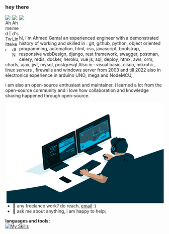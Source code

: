 ### hey there 

<a href="https://twitter.com/ahmedclenton403">
  <img align="left" alt="Ahmed | Twitter" width="22px" src="https://raw.githubusercontent.com/peterthehan/peterthehan/master/assets/twitter.svg" />
</a>
<a href="https://www.linkedin.com/in/ahmed-gamal-378333151/">
  <img align="left" alt="Ahmed's LinkedIN" width="22px" src="https://raw.githubusercontent.com/peterthehan/peterthehan/master/assets/linkedin.svg" />
</a>

![](https://visitor-badge.glitch.me/badge?page_id=abhisheknaiidu.abhisheknaiidu)

<br />

hi, i'm Ahmed Gamal an experienced engineer with a demonstrated history of working and skilled in :
git, github, python, object oriented programming, automation, html, css, javascript, bootstrap, responsive webDesign, django, rest framework, swagger, postman, celery, redis, docker, heroku, vue js, sql, deploy, htmx, aws, orm, charts, ajax, jwt, mysql, postgresql
Also in : visual basic, cisco, mikrotic , linux servers , firewalls and windows server from 2003 and till 2022 
also in electronics experience in arduino UNO, mega and NodeMCU,

i am also an open-source enthusiast and maintainer. i learned a lot from the open-source community and i love how collaboration and knowledge sharing happened through open-source.

  <img center align="right" alt="GIF" src="https://github.com/Gemy403/Gemy403/blob/main/code.gif?raw=true" width="500" height="320" />

  
- 💼 any freelance work? do reach, [email](mailto:gemygmal403@gmail.com) :)
- 💬 ask me about anything, i am happy to help;

**languages and tools:**  
[![My Skills](https://skillicons.dev/icons?i=linkedin,twitter,py,git,github,django,docker,eclipse,vscode,js,jquery,kubernetes,linux,mongodb,mysql,nginx,nodejs,postgres,postman,powershell,raspberrypi,react,sqlite,stackoverflow,vscode,aws,bootstrap,cloudflare,css,wordpress&theme=light)](https://skillicons.dev)



<!--END_SECTION:waka-->





